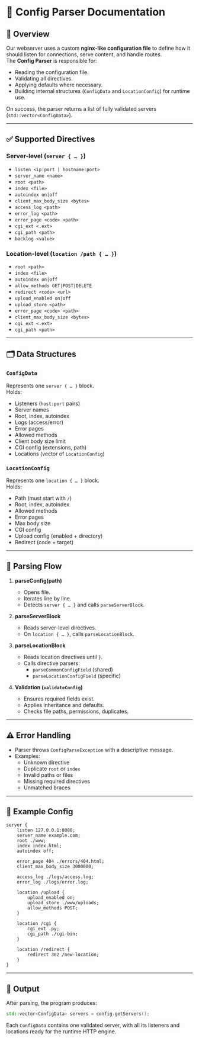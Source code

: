 # 📝 Config Parser Documentation

## 📌 Overview
Our webserver uses a custom **nginx-like configuration file** to define how it should listen for connections, serve content, and handle routes.  
The **Config Parser** is responsible for:

- Reading the configuration file.  
- Validating all directives.  
- Applying defaults where necessary.  
- Building internal structures (`ConfigData` and `LocationConfig`) for runtime use.  

On success, the parser returns a list of fully validated servers (`std::vector<ConfigData>`).


---

## ✅ Supported Directives

### Server-level (`server { … }`)
- `listen <ip:port | hostname:port>`  
- `server_name <name>`  
- `root <path>`  
- `index <file>`  
- `autoindex on|off`  
- `client_max_body_size <bytes>`  
- `access_log <path>`  
- `error_log <path>`  
- `error_page <code> <path>`  
- `cgi_ext <.ext>`  
- `cgi_path <path>`  
- `backlog <value>`  

### Location-level (`location /path { … }`)
- `root <path>`  
- `index <file>`  
- `autoindex on|off`  
- `allow_methods GET|POST|DELETE`  
- `redirect <code> <url>`  
- `upload_enabled on|off`  
- `upload_store <path>`  
- `error_page <code> <path>`  
- `client_max_body_size <bytes>`  
- `cgi_ext <.ext>`  
- `cgi_path <path>`  

---

## 🗂 Data Structures

### `ConfigData`
Represents one `server { … }` block.  
Holds:  
- Listeners (`host:port` pairs)  
- Server names  
- Root, index, autoindex  
- Logs (access/error)  
- Error pages  
- Allowed methods  
- Client body size limit  
- CGI config (extensions, path)  
- Locations (vector of `LocationConfig`)  

### `LocationConfig`
Represents one `location { … }` block.  
Holds:  
- Path (must start with `/`)  
- Root, index, autoindex  
- Allowed methods  
- Error pages  
- Max body size  
- CGI config  
- Upload config (enabled + directory)  
- Redirect (code + target)

---

## 🔄 Parsing Flow

1. **parseConfig(path)**  
   - Opens file.  
   - Iterates line by line.  
   - Detects `server { … }` and calls `parseServerBlock`.  

2. **parseServerBlock**  
   - Reads server-level directives.  
   - On `location { … }`, calls `parseLocationBlock`.  

3. **parseLocationBlock**  
   - Reads location directives until `}`.  
   - Calls directive parsers:  
     - `parseCommonConfigField` (shared)  
     - `parseLocationConfigField` (specific)  

4. **Validation (`validateConfig`)**  
   - Ensures required fields exist.  
   - Applies inheritance and defaults.  
   - Checks file paths, permissions, duplicates.  

---

## ⚠️ Error Handling
- Parser throws `ConfigParseException` with a descriptive message.  
- Examples:  
  - Unknown directive  
  - Duplicate `root` or `index`  
  - Invalid paths or files  
  - Missing required directives  
  - Unmatched braces  

---

## 📄 Example Config

```nginx
server {
    listen 127.0.0.1:8080;
    server_name example.com;
    root ./www;
    index index.html;
    autoindex off;

    error_page 404 ./errors/404.html;
    client_max_body_size 3000000;

    access_log ./logs/access.log;
    error_log ./logs/error.log;

    location /upload {
        upload_enabled on;
        upload_store ./www/uploads;
        allow_methods POST;
    }

    location /cgi {
        cgi_ext .py;
        cgi_path ./cgi-bin;
    }

    location /redirect {
        redirect 302 /new-location;
    }
}
```

---

## 🏁 Output

After parsing, the program produces:

```cpp
std::vector<ConfigData> servers = config.getServers();
```

Each `ConfigData` contains one validated server, with all its listeners and locations ready for the runtime HTTP engine.
